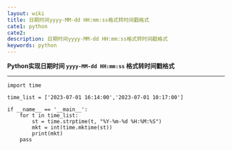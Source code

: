 ```yaml
---
layout: wiki
title: 日期时间yyyy-MM-dd HH:mm:ss格式转时间戳格式
cate1: python
cate2:
description: 日期时间yyyy-MM-dd HH:mm:ss格式转时间戳格式
keywords: python
---
```




**Python实现日期时间 `yyyy-MM-dd HH:mm:ss` 格式转时间戳格式**

------




```
import time

time_list = ['2023-07-01 16:14:00','2023-07-01 10:17:00']

if __name__ == '__main__':
    for t in time_list:
        st = time.strptime(t, "%Y-%m-%d %H:%M:%S")
        mkt = int(time.mktime(st))
        print(mkt)
    pass
```

